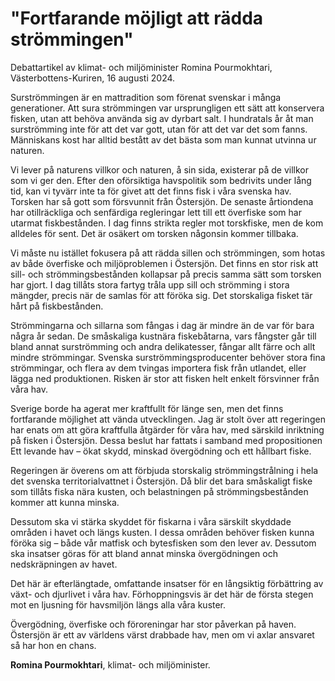 # "Fortfarande möjligt att rädda strömmingen"

Debattartikel av klimat- och miljöminister Romina Pourmokhtari, Västerbottens-Kuriren, 16 augusti 2024.

Surströmmingen är en mattradition som förenat svenskar i många generationer. Att sura strömmingen var ursprungligen ett sätt att konservera fisken, utan att behöva använda sig av dyrbart salt. I hundratals år åt man surströmming inte för att det var gott, utan för att det var det som fanns. Människans kost har alltid bestått av det bästa som man kunnat utvinna ur naturen.

Vi lever på naturens villkor och naturen, å sin sida, existerar på de villkor som vi ger den. Efter den oförsiktiga havspolitik som bedrivits under lång tid, kan vi tyvärr inte ta för givet att det finns fisk i våra svenska hav. Torsken har så gott som försvunnit från Östersjön. De senaste årtiondena har otillräckliga och senfärdiga regleringar lett till ett överfiske som har utarmat fiskbestånden. I dag finns strikta regler mot torskfiske, men de kom alldeles för sent. Det är osäkert om torsken någonsin kommer tillbaka.

Vi måste nu istället fokusera på att rädda sillen och strömmingen, som hotas av både överfiske och miljöproblemen i Östersjön. Det finns en stor risk att sill- och strömmingsbestånden kollapsar på precis samma sätt som torsken har gjort. I dag tillåts stora fartyg tråla upp sill och strömming i stora mängder, precis när de samlas för att föröka sig. Det storskaliga fisket tär hårt på fiskbestånden.

Strömmingarna och sillarna som fångas i dag är mindre än de var för bara några år sedan. De småskaliga kustnära fiskebåtarna, vars fångster går till bland annat surströmming och andra delikatesser, fångar allt färre och allt mindre strömmingar. Svenska surströmmingsproducenter behöver stora fina strömmingar, och flera av dem tvingas importera fisk från utlandet, eller lägga ned produktionen. Risken är stor att fisken helt enkelt försvinner från våra hav.

Sverige borde ha agerat mer kraftfullt för länge sen, men det finns fortfarande möjlighet att vända utvecklingen. Jag är stolt över att regeringen har enats om att göra kraftfulla åtgärder för våra hav, med särskild inriktning på fisken i Östersjön. Dessa beslut har fattats i samband med propositionen Ett levande hav – ökat skydd, minskad övergödning och ett hållbart fiske.

Regeringen är överens om att förbjuda storskalig strömmingstrålning i hela det svenska territorialvattnet i Östersjön. Då blir det bara småskaligt fiske som tillåts fiska nära kusten, och belastningen på strömmingsbestånden kommer att kunna minska.

Dessutom ska vi stärka skyddet för fiskarna i våra särskilt skyddade områden i havet och längs kusten. I dessa områden behöver fisken kunna föröka sig – både vår matfisk och bytesfisken som den lever av. Dessutom ska insatser göras för att bland annat minska övergödningen och nedskräpningen av havet.

Det här är efterlängtade, omfattande insatser för en långsiktig förbättring av växt- och djurlivet i våra hav. Förhoppningsvis är det här de första stegen mot en ljusning för havsmiljön längs alla våra kuster.

Övergödning, överfiske och föroreningar har stor påverkan på haven. Östersjön är ett av världens värst drabbade hav, men om vi axlar ansvaret så har hon en chans.

**Romina Pourmokhtari**, klimat- och miljöminister.
